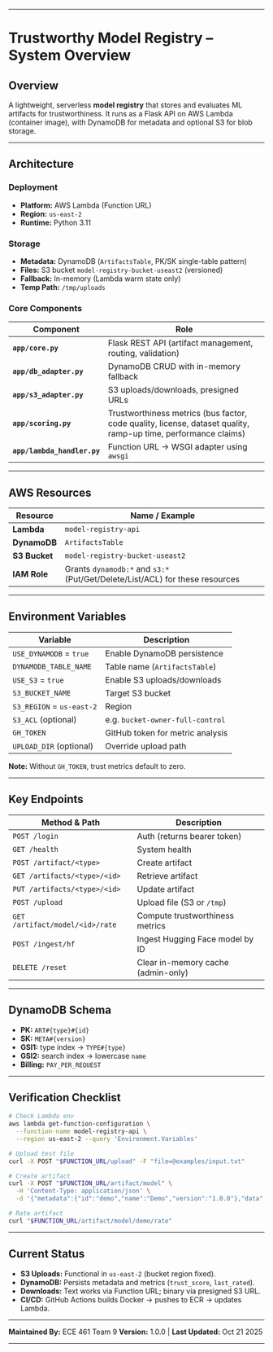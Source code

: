 
---

# Trustworthy Model Registry – System Overview

## Overview

A lightweight, serverless **model registry** that stores and evaluates ML artifacts for trustworthiness. It runs as a Flask API on AWS Lambda (container image), with DynamoDB for metadata and optional S3 for blob storage.

---

## Architecture

### Deployment

* **Platform:** AWS Lambda (Function URL)
* **Region:** `us-east-2`
* **Runtime:** Python 3.11

### Storage

* **Metadata:** DynamoDB (`ArtifactsTable`, PK/SK single-table pattern)
* **Files:** S3 bucket `model-registry-bucket-useast2` (versioned)
* **Fallback:** In-memory (Lambda warm state only)
* **Temp Path:** `/tmp/uploads`

### Core Components

| Component                   | Role                                                                                                           |
| --------------------------- | -------------------------------------------------------------------------------------------------------------- |
| **`app/core.py`**           | Flask REST API (artifact management, routing, validation)                                                      |
| **`app/db_adapter.py`**     | DynamoDB CRUD with in-memory fallback                                                                          |
| **`app/s3_adapter.py`**     | S3 uploads/downloads, presigned URLs                                                                           |
| **`app/scoring.py`**        | Trustworthiness metrics (bus factor, code quality, license, dataset quality, ramp-up time, performance claims) |
| **`app/lambda_handler.py`** | Function URL → WSGI adapter using `awsgi`                                                                      |

---

## AWS Resources

| Resource      | Name / Example                                                               |
| ------------- | ---------------------------------------------------------------------------- |
| **Lambda**    | `model-registry-api`                                                         |
| **DynamoDB**  | `ArtifactsTable`                                                             |
| **S3 Bucket** | `model-registry-bucket-useast2`                                              |
| **IAM Role**  | Grants `dynamodb:*` and `s3:*` (Put/Get/Delete/List/ACL) for these resources |

---

## Environment Variables

| Variable                  | Description                      |
| ------------------------- | -------------------------------- |
| `USE_DYNAMODB` = `true`   | Enable DynamoDB persistence      |
| `DYNAMODB_TABLE_NAME`     | Table name (`ArtifactsTable`)    |
| `USE_S3` = `true`         | Enable S3 uploads/downloads      |
| `S3_BUCKET_NAME`          | Target S3 bucket                 |
| `S3_REGION` = `us-east-2` | Region                           |
| `S3_ACL` (optional)       | e.g. `bucket-owner-full-control` |
| `GH_TOKEN`                | GitHub token for metric analysis |
| `UPLOAD_DIR` (optional)   | Override upload path             |

**Note:** Without `GH_TOKEN`, trust metrics default to zero.

---

## Key Endpoints

| Method & Path                   | Description                        |
| ------------------------------- | ---------------------------------- |
| `POST /login`                   | Auth (returns bearer token)        |
| `GET /health`                   | System health                      |
| `POST /artifact/<type>`         | Create artifact                    |
| `GET /artifacts/<type>/<id>`    | Retrieve artifact                  |
| `PUT /artifacts/<type>/<id>`    | Update artifact                    |
| `POST /upload`                  | Upload file (S3 or `/tmp`)         |
| `GET /artifact/model/<id>/rate` | Compute trustworthiness metrics    |
| `POST /ingest/hf`               | Ingest Hugging Face model by ID    |
| `DELETE /reset`                 | Clear in-memory cache (admin-only) |

---

## DynamoDB Schema

* **PK:** `ART#{type}#{id}`
* **SK:** `META#{version}`
* **GSI1:** type index → `TYPE#{type}`
* **GSI2:** search index → lowercase `name`
* **Billing:** `PAY_PER_REQUEST`

---

## Verification Checklist

```bash
# Check Lambda env
aws lambda get-function-configuration \
  --function-name model-registry-api \
  --region us-east-2 --query 'Environment.Variables'

# Upload test file
curl -X POST "$FUNCTION_URL/upload" -F "file=@examples/input.txt"

# Create artifact
curl -X POST "$FUNCTION_URL/artifact/model" \
  -H 'Content-Type: application/json' \
  -d '{"metadata":{"id":"demo","name":"Demo","version":"1.0.0"},"data":{"model_link":"https://huggingface.co/bert-base-uncased"}}'

# Rate artifact
curl "$FUNCTION_URL/artifact/model/demo/rate"
```

---

## Current Status

* **S3 Uploads:** Functional in `us-east-2` (bucket region fixed).
* **DynamoDB:** Persists metadata and metrics (`trust_score`, `last_rated`).
* **Downloads:** Text works via Function URL; binary via presigned S3 URL.
* **CI/CD:** GitHub Actions builds Docker → pushes to ECR → updates Lambda.


---

**Maintained By:** ECE 461 Team 9
**Version:** 1.0.0  |  **Last Updated:** Oct 21 2025

---
